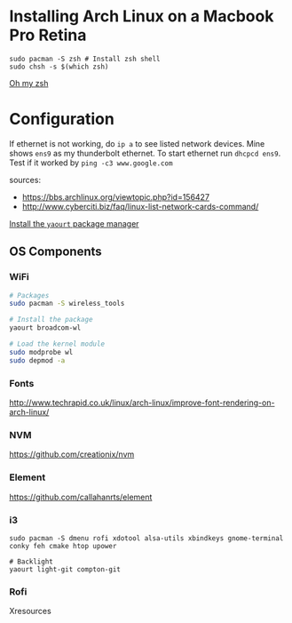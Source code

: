 

# Installing Arch Linux on a Macbook Pro Retina
```
sudo pacman -S zsh # Install zsh shell
sudo chsh -s $(which zsh)
```
[Oh my zsh](https://github.com/robbyrussell/oh-my-zsh)

# Configuration
If ethernet is not working, do `ip a` to see listed network devices. Mine shows `ens9` as my
thunderbolt ethernet. To start ethernet run `dhcpcd ens9`. Test if it worked by `ping -c3 www.google.com`

sources:
  - https://bbs.archlinux.org/viewtopic.php?id=156427
  - http://www.cyberciti.biz/faq/linux-list-network-cards-command/

[Install the `yaourt` package manager](http://revryl.com/2013/07/11/yaourt-installation-arch-linux/)

## OS Components

### WiFi
```bash
# Packages
sudo pacman -S wireless_tools

# Install the package
yaourt broadcom-wl

# Load the kernel module
sudo modprobe wl
sudo depmod -a
```

### Fonts

http://www.techrapid.co.uk/linux/arch-linux/improve-font-rendering-on-arch-linux/

### NVM

https://github.com/creationix/nvm

### Element

https://github.com/callahanrts/element

### i3
```
sudo pacman -S dmenu rofi xdotool alsa-utils xbindkeys gnome-terminal conky feh cmake htop upower

# Backlight
yaourt light-git compton-git
```

### Rofi

Xresources
